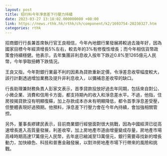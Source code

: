 ```yaml
---
layout: post
title: 招行料今年淨息差下行壓力持續
date: 2023-03-27 13:18:02.000000000 +08:00
link: https://news.rthk.hk/rthk/ch/component/k2/1693754-20230327.htm
categories: rthk
---
```


招商銀行行長兼首席執行官王良相信，今年內地銀行業發展將較過去幾年好，因為國家目標今年經濟增長5%左右，較去年的3%有修復性增長；而今年相信貨幣政策會持續穩健。他表示，去年集團非利息收入按年下跌近0.8%至1265億元人民幣，今年爭取扭轉下跌情況。

王良又指，今年對銀行業最不利的因素為貸款重新定價，令淨差息收窄幅度較大，該行計劃透過增加業務及提升非利息收入，以彌補息差收窄的缺口。

行長助理兼財務負責人彭家文表示，首季貸款投放好過去年同期，包括來自對公、小微企業、消費和信用卡方面，都支持期內的收入和淨息差水平。不過，他指，住房按揭貸款沒有明顯復蘇，加上存款成本亦未有明顯降低，都令首季淨息差受壓，但整體表現好過預期。他預料，淨息差下行壓力會在今年內持續，會加強相關管控。

另外，董事長繆建民表示，目前商業銀行經營面對很大挑戰，因為中國經濟已從高速增長進入高質量發展，利差收窄，加上房地產市道由增量變成存量，房地產市場高峰時期高達17萬億元人民幣，去年底已縮減至13萬億元，銀行需要尋找新的增長動力，加快綠色、科技和普惠金融發展，以對沖房地產市場下行帶來的風險和挑戰。
